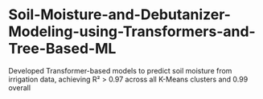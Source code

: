# Soil-Moisture-and-Debutanizer-Modeling-using-Transformers-and-Tree-Based-ML
Developed Transformer-based models to predict soil moisture from irrigation data, achieving R² > 0.97 across all K-Means clusters and 0.99 overall
